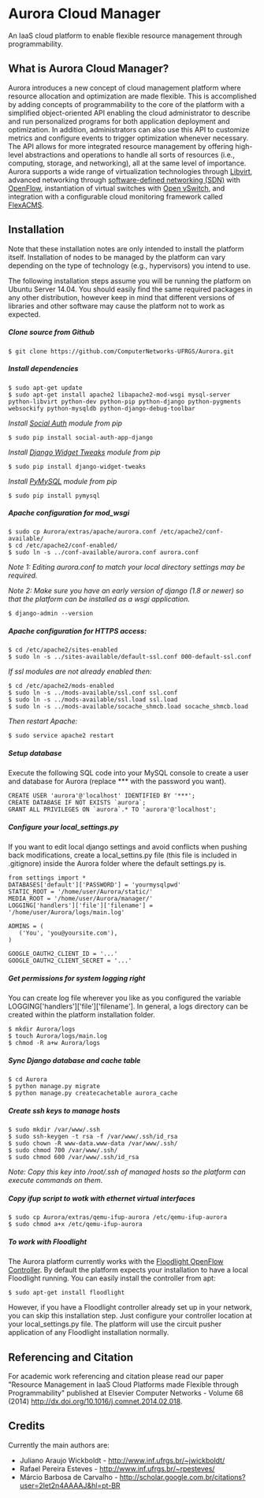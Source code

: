 Aurora Cloud Manager
======

An IaaS cloud platform to enable flexible resource management through programmability.

What is Aurora Cloud Manager?
-----------

Aurora introduces a new concept of cloud management platform where resource allocation and optimization are made flexible. This is accomplished by adding concepts of programmability to the core of the platform with a simplified object-oriented API enabling the cloud administrator to describe and run personalized programs for both application deployment and optimization. In addition, administrators can also use this API to customize metrics and configure events to trigger optimization whenever necessary. The API allows for more integrated resource management by offering high-level abstractions and operations to handle all sorts of resources (i.e., computing, storage, and networking), all at the same level of importance. Aurora supports a wide range of virtualization technologies through [Libvirt](http://libvirt.org/), advanced networking through [software-defined networking (SDN)](https://www.opennetworking.org/) with [OpenFlow](https://www.opennetworking.org/sdn-resources/onf-specifications/openflow), instantiation of virtual switches with [Open vSwitch](http://openvswitch.org/), and integration with a configurable cloud monitoring framework called [FlexACMS](http://dx.doi.org/10.1109/CNSM.2013.6727833).


Installation
-----------

Note that these installation notes are only intended to install the platform itself. Installation of nodes to be managed by the platform can vary depending on the type of technology (e.g., hypervisors) you intend to use.

The following installation steps assume you will be running the platform on Ubuntu Server 14.04. You should easily find the same required packages in any other distribution, however keep in mind that different versions of libraries and other software may cause the platform not to work as expected.

##### Clone source from Github

```
$ git clone https://github.com/ComputerNetworks-UFRGS/Aurora.git
```

##### Install dependencies

```
$ sudo apt-get update
$ sudo apt-get install apache2 libapache2-mod-wsgi mysql-server python-libvirt python-dev python-pip python-django python-pygments websockify python-mysqldb python-django-debug-toolbar
```

*Install [Social Auth](https://github.com/python-social-auth/social-app-django) module from pip*

```
$ sudo pip install social-auth-app-django
```

*Install [Django Widget Tweaks](https://github.com/kmike/django-widget-tweaks) module from pip*

```
$ sudo pip install django-widget-tweaks
```

*Install [PyMySQL](https://github.com/PyMySQL/PyMySQL) module from pip*

```
$ sudo pip install pymysql
```

##### Apache configuration for mod_wsgi

```
$ sudo cp Aurora/extras/apache/aurora.conf /etc/apache2/conf-available/
$ cd /etc/apache2/conf-enabled/
$ sudo ln -s ../conf-available/aurora.conf aurora.conf
```

*Note 1: Editing aurora.conf to match your local directory settings may be required.*

*Note 2: Make sure you have an early version of django (1.8 or newer) so that the platform can be installed as a wsgi application.*

```
$ django-admin --version
```

##### Apache configuration for HTTPS access:

```
$ cd /etc/apache2/sites-enabled
$ sudo ln -s ../sites-available/default-ssl.conf 000-default-ssl.conf
```

*If ssl modules are not already enabled then:*

```
$ cd /etc/apache2/mods-enabled
$ sudo ln -s ../mods-available/ssl.conf ssl.conf
$ sudo ln -s ../mods-available/ssl.load ssl.load
$ sudo ln -s ../mods-available/socache_shmcb.load socache_shmcb.load
```

*Then restart Apache:*

```
$ sudo service apache2 restart
```

##### Setup database

Execute the following SQL code into your MySQL console to create a user and database for Aurora (replace *** with the password you want). 

```
CREATE USER 'aurora'@'localhost' IDENTIFIED BY '***';
CREATE DATABASE IF NOT EXISTS `aurora`;
GRANT ALL PRIVILEGES ON `aurora`.* TO 'aurora'@'localhost';
```

##### Configure your local_settings.py

If you want to edit local django settings and avoid conflicts when pushing back modifications, create a local_settins.py file (this file is included in .gitignore) inside the Aurora folder where the default settings.py is.

```
from settings import *
DATABASES['default']['PASSWORD'] = 'yourmysqlpwd'
STATIC_ROOT = '/home/user/Aurora/static/'
MEDIA_ROOT = '/home/user/Aurora/manager/'
LOGGING['handlers']['file']['filename'] = '/home/user/Aurora/logs/main.log'

ADMINS = (
   ('You', 'you@yoursite.com'),
)

GOOGLE_OAUTH2_CLIENT_ID = '...'
GOOGLE_OAUTH2_CLIENT_SECRET = '...'
```

##### Get permissions for system logging right

You can create log file wherever you like as you configured the variable LOGGING['handlers']['file']['filename']. In general, a logs directory can be created within the platform installation folder.

```
$ mkdir Aurora/logs
$ touch Aurora/logs/main.log
$ chmod -R a+w Aurora/logs
```

##### Sync Django database and cache table

```
$ cd Aurora
$ python manage.py migrate
$ python manage.py createcachetable aurora_cache
```

##### Create ssh keys to manage hosts

```
$ sudo mkdir /var/www/.ssh
$ sudo ssh-keygen -t rsa -f /var/www/.ssh/id_rsa
$ sudo chown -R www-data.www-data /var/www/.ssh/
$ sudo chmod 700 /var/www/.ssh/
$ sudo chmod 600 /var/www/.ssh/id_rsa
```

*Note: Copy this key into /root/.ssh of managed hosts so the platform can execute commands on them.*

##### Copy ifup script to wotk with ethernet virtual interfaces

```
$ sudo cp Aurora/extras/qemu-ifup-aurora /etc/qemu-ifup-aurora
$ sudo chmod a+x /etc/qemu-ifup-aurora
```

##### To work with Floodlight

The Aurora platform currently works with the [Floodlight OpenFlow Controller](http://www.projectfloodlight.org/floodlight/). By default the platform expects your installation to have a local Floodlight running. You can easily install the controller from apt:

```
$ sudo apt-get install floodlight
```

However, if you have a Floodlight controller already set up in your network, you can skip this installation step. Just configure your controller location at your local_settings.py file. The platform will use the circuit pusher application of any Floodlight installation normally.


Referencing and Citation
-----------

For academic work referencing and citation please read our paper "Resource Management in IaaS Cloud Platforms made Flexible through Programmability" published at Elsevier Computer Networks - Volume 68 (2014) http://dx.doi.org/10.1016/j.comnet.2014.02.018.


Credits
-----------

Currently the main authors are:

 * Juliano Araujo Wickboldt - http://www.inf.ufrgs.br/~jwickboldt/
 * Rafael Pereira Esteves - http://www.inf.ufrgs.br/~rpesteves/
 * Márcio Barbosa de Carvalho - http://scholar.google.com.br/citations?user=2let2n4AAAAJ&hl=pt-BR
